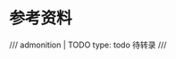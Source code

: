 <!-- SPDX-License-Identifier: CC-BY-NC-ND-4.0 -->

# 参考资料

/// admonition | TODO
    type: todo
待转录
///
